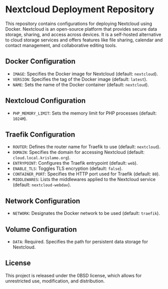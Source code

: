 # Nextcloud Deployment Repository

This repository contains configurations for deploying Nextcloud using Docker.
Nextcloud is an open-source platform that provides secure data storage,
sharing, and access across devices. It is a self-hosted alternative to cloud
storage services and offers features like file sharing, calendar and contact
management, and collaborative editing tools.

## Docker Configuration

- `IMAGE`: Specifies the Docker image for Nextcloud (default: `nextcloud`).
- `VERSION`: Specifies the tag of the Docker image (default: `latest`).
- `NAME`: Sets the name of the Docker container (default: `nextcloud`).

## Nextcloud Configuration

- `PHP_MEMORY_LIMIT`: Sets the memory limit for PHP processes (default: `1024M`).

## Traefik Configuration

- `ROUTER`: Defines the router name for Traefik to use (default: `nextcloud`).
- `DOMAIN`: Specifies the domain for accessing Nextcloud (default: `cloud.local.krislamo.org`).
- `ENTRYPOINT`: Configures the Traefik entrypoint (default: `web`).
- `ENABLE_TLS`: Toggles TLS encryption (default: `false`).
- `CONTAINER_PORT`: Specifies the HTTP port used for Traefik (default: `80`).
- `MIDDLEWARES`: Lists the middlewares applied to the Nextcloud service (default: `nextcloud-webdav`).

## Network Configuration
- `NETWORK`: Designates the Docker network to be used (default: `traefik`).

## Volume Configuration
- `DATA`: Required. Specifies the path for persistent data storage for Nextcloud.

## License
This project is released under the 0BSD license, which allows for unrestricted
use, modification, and distribution.
